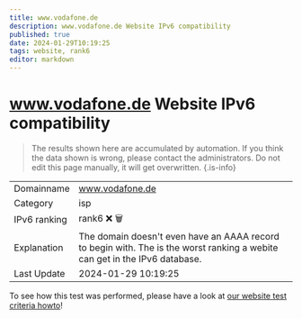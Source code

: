 ```yaml
---
title: www.vodafone.de
description: www.vodafone.de Website IPv6 compatibility
published: true
date: 2024-01-29T10:19:25
tags: website, rank6
editor: markdown
---
```


# www.vodafone.de Website IPv6 compatibility

> The results shown here are accumulated by automation. If you think the data shown is wrong, please contact the administrators. 
> Do not edit this page manually, it will get overwritten.
{.is-info}


|   |   |
| - | - |
| Domainname | www.vodafone.de
| Category | isp |
| IPv6 ranking | rank6 :x: :wastebasket: |
| Explanation | The domain doesn't even have an AAAA record to begin with. The is the worst ranking a webite can get in the IPv6 database. |
| Last Update | 2024-01-29 10:19:25 |

To see how this test was performed, please have a look at [our website test criteria howto](/howto/testcriteria/website)!

